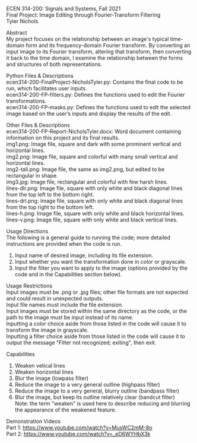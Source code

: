 ECEN 314-200: Signals and Systems, Fall 2021   
Final Project: Image Editing through Fourier-Transform Filtering   
Tyler Nichols   

Abstract   
My project focuses on the relationship between an image's typical time-domain form and its frequency-domain Fourier transform. By converting an input image to its Fourier
transform, altering that transform, then converting it back to the time domain, I examine the relationship between the forms and structures of both representations.

Python Files & Descriptions   
ecen314-200-FinalProject-NicholsTyler.py: Contains the final code to be run, which facilitates user inputs.   
ecen314-200-FP-filters.py: Defines the functions used to edit the Fourier transformations.   
ecen314-200-FP-masks.py: Defines the functions used to edit the selected image based on the user’s inputs and display the results of the edit.   

Other Files & Descriptions      
ecen314-200-FP-Report-NicholsTyler.docx: Word document containing information on this project and its final results.   
img1.png:  Image file, square and dark with some prominent vertical and horizontal lines.   
img2.png:  Image file, square and colorful with many small vertical and horizontal lines.   
img2-tall.png:  Image file, the same as img2.png, but edited to be rectangular in shape.   
img3.jpg: Image file, rectangular and colorful with few harsh lines.   
lines-dlr.png: Image file, square with only white and black diagonal lines from the top left to the bottom right.   
lines-drl.png: Image file, square with only white and black diagonal lines from the top right to the bottom left.   
lines-h.png: Image file, square with only white and black horizontal lines.   
lines-v.png: Image file, square with only white and black vertical lines.   

Usage Directions   
The following is a general guide to running the code; more detailed instructions are provided when the code is run.   
1.	Input name of desired image, including its file extension.   
2.	Input whether you want the transformation done in color or grayscale.   
3.	Input the filter you want to apply to the image (options provided by the code and in the Capabilities section below).   

Usage Restrictions   
Input images must be .png or .jpg files; other file formats are not expected and could result in unexpected outputs.   
Input file names must include the file extension.   
Input images must be stored within the same directory as the code, or the path to the image must be input instead of its name.   
Inputting a color choice aside from those listed in the code will cause it to transform the image in grayscale.   
Inputting a filter choice aside from those listed in the code will cause it to output the message "Filter not recognized; exiting", then exit.   

Capabilities
1.	Weaken vetical lines   
2.	Weaken horizontal lines   
3.	Blur the image (lowpass filter)   
4.	Reduce the image to a very general outline (highpass filter)   
5.	Reduce the image to a very general, blurry outline (bandpass filter)   
6.	Blur the image, but keep its outline relatively clear (bandcut filter)   
Note: the term "weaken" is used here to describe reducing and blurring the appearance of the weakened feature.   

Demonstration Videos   
Part 1: https://www.youtube.com/watch?v=MusWC2mM-8o   
Part 2: https://www.youtube.com/watch?v=_eD6WYHbX3k   
